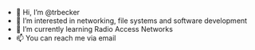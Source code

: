 - 👋 Hi, I’m @trbecker
- 👀 I’m interested in networking, file systems and software development
- 🌱 I’m currently learning Radio Access Networks
- 📫 You can reach me via email

<!---
trbecker/trbecker is a ✨ special ✨ repository because its `README.md` (this file) appears on your GitHub profile.
You can click the Preview link to take a look at your changes.
--->
